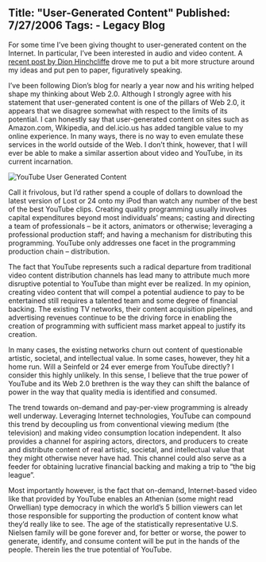 Title: "User-Generated Content"
Published: 7/27/2006
Tags:
    - Legacy Blog
---
For some time I’ve been giving thought to user-generated content on the Internet. In particular, I’ve been interested in audio and video content. A [recent post by Dion Hinchcliffe](https://web2.socialcomputingjournal.com/user-generated-content-and-youtube/) drove me to put a bit more structure around my ideas and put pen to paper, figuratively speaking.

I’ve been following Dion’s blog for nearly a year now and his writing helped shape my thinking about Web 2.0. Although I strongly agree with his statement that user-generated content is one of the pillars of Web 2.0, it appears that we disagree somewhat with respect to the limits of its potential. I can honestly say that user-generated content on sites such as Amazon.com, Wikipedia, and del.icio.us has added tangible value to my online experience. In many ways, there is no way to even emulate these services in the world outside of the Web. I don’t think, however, that I will ever be able to make a similar assertion about video and YouTube, in its current incarnation.

![YouTube User Generated Content](https://s3.amazonaws.com/s3.beckshome.com/20060727-YouTube-User-Generated-Content.gif)

Call it frivolous, but I’d rather spend a couple of dollars to download the latest version of Lost or 24 onto my iPod than watch any number of the best of the best YouTube clips. Creating quality programming usually involves capital expenditures beyond most individuals’ means; casting and directing a team of professionals – be it actors, animators or otherwise; leveraging a professional production staff; and having a mechanism for distributing this programming. YouTube only addresses one facet in the programming production chain – distribution.

The fact that YouTube represents such a radical departure from traditional video content distribution channels has lead many to attribute much more disruptive potential to YouTube than might ever be realized. In my opinion, creating video content that will compel a potential audience to pay to be entertained still requires a talented team and some degree of financial backing. The existing TV networks, their content acquisition pipelines, and advertising revenues continue to be the driving force in enabling the creation of programming with sufficient mass market appeal to justify its creation.

In many cases, the existing networks churn out content of questionable artistic, societal, and intellectual value. In some cases, however, they hit a home run. Will a Seinfeld or 24 ever emerge from YouTube directly? I consider this highly unlikely. In this sense, I believe that the true power of YouTube and its Web 2.0 brethren is the way they can shift the balance of power in the way that quality media is identified and consumed.

The trend towards on-demand and pay-per-view programming is already well underway. Leveraging Internet technologies, YouTube can compound this trend by decoupling us from conventional viewing medium (the television) and making video consumption location independent. It also provides a channel for aspiring actors, directors, and producers to create and distribute content of real artistic, societal, and intellectual value that they might otherwise never have had. This channel could also serve as a feeder for obtaining lucrative financial backing and making a trip to “the big league”.

Most importantly however, is the fact that on-demand, Internet-based video like that provided by YouTube enables an Athenian (some might read Orwellian) type democracy in which the world’s 5 billion viewers can let those responsible for supporting the production of content know what they’d really like to see. The age of the statistically representative U.S. Nielsen family will be gone forever and, for better or worse, the power to generate, identify, and consume content will be put in the hands of the people. Therein lies the true potential of YouTube.